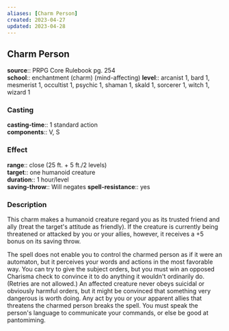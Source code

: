 ```yaml
---
aliases: [Charm Person]
created: 2023-04-27
updated: 2023-04-28
---
```


## Charm Person

**source**:: PRPG Core Rulebook pg. 254  
**school**:: enchantment (charm) (mind-affecting)
**level**:: arcanist 1, bard 1, mesmerist 1, occultist 1, psychic 1, shaman 1, skald 1, sorcerer 1, witch 1, wizard 1

### Casting

**casting-time**:: 1 standard action  
**components**:: V, S

### Effect

**range**:: close (25 ft. + 5 ft./2 levels)  
**target**:: one humanoid creature  
**duration**:: 1 hour/level  
**saving-throw**:: Will negates
**spell-resistance**:: yes

### Description

This charm makes a humanoid creature regard you as its trusted friend and ally (treat the target's attitude as friendly). If the creature is currently being threatened or attacked by you or your allies, however, it receives a +5 bonus on its saving throw.  
  
The spell does not enable you to control the charmed person as if it were an automaton, but it perceives your words and actions in the most favorable way. You can try to give the subject orders, but you must win an opposed Charisma check to convince it to do anything it wouldn't ordinarily do. (Retries are not allowed.) An affected creature never obeys suicidal or obviously harmful orders, but it might be convinced that something very dangerous is worth doing. Any act by you or your apparent allies that threatens the charmed person breaks the spell. You must speak the person's language to communicate your commands, or else be good at pantomiming.
